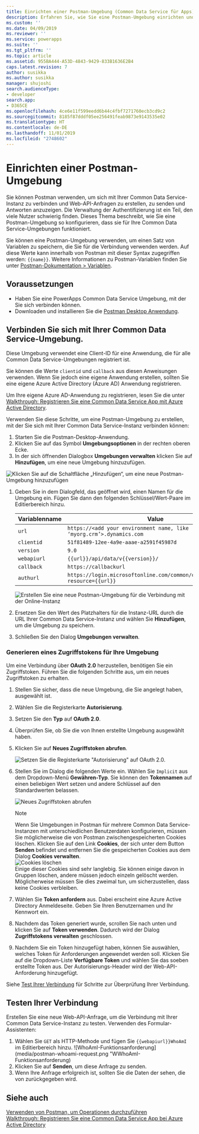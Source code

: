 ```yaml
---
title: Einrichten einer Postman-Umgebung (Common Data Service für Apps)| MicrosoftDocs
description: Erfahren Sie, wie Sie eine Postman-Umgebung einrichten und konfigurieren, die mit Common Data Service Umgebungen verbunden ist.
ms.custom: ''
ms.date: 04/09/2019
ms.reviewer: ''
ms.service: powerapps
ms.suite: ''
ms.tgt_pltfrm: ''
ms.topic: article
ms.assetid: 955BA444-A53D-4843-9429-833B1636E2B4
caps.latest.revision: 7
author: susikka
ms.author: susikka
manager: shujoshi
search.audienceType:
- developer
search.app:
- D365CE
ms.openlocfilehash: 4ce6e11f599eedd6b44c4fbf7271760ecb3cd9c2
ms.sourcegitcommit: 8185f87dddf05ee256491feab9873e9143535e02
ms.translationtype: HT
ms.contentlocale: de-DE
ms.lasthandoff: 11/01/2019
ms.locfileid: "2748602"
---
```

# <a name="set-up-a-postman-environment"></a>Einrichten einer Postman-Umgebung

Sie können Postman verwenden, um sich mit Ihrer Common Data Service-Instanz zu verbinden und Web-API-Anfragen zu erstellen, zu senden und Antworten anzuzeigen. Die Verwaltung der Authentifizierung ist ein Teil, den viele Nutzer schwierig finden. Dieses Thema beschreibt, wie Sie eine Postman-Umgebung so konfigurieren, dass sie für Ihre Common Data Service-Umgebungen funktioniert.

Sie können eine Postman-Umgebung verwenden, um einen Satz von Variablen zu speichern, die Sie für die Verbindung verwenden werden. Auf diese Werte kann innerhalb von Postman mit dieser Syntax zugegriffen werden: `{{name}}`. Weitere Informationen zu Postman-Variablen finden Sie unter [Postman-Dokumentation > Variablen](https://www.getpostman.com/docs/v6/postman/environments_and_globals/variables).

## <a name="prerequisites"></a>Voraussetzungen

* Haben Sie eine PowerApps Common Data Service Umgebung, mit der Sie sich verbinden können. 
* Downloaden und installieren Sie die [Postman Desktop Anwendung](https://www.getpostman.com/apps).

<a name="bkmk_connectcds"></a> 

## <a name="connect-with-your-common-data-service-environment"></a>Verbinden Sie sich mit Ihrer Common Data Service-Umgebung.

Diese Umgebung verwendet eine Client-ID für eine Anwendung, die für alle Common Data Service-Umgebungen registriert ist. 
 
Sie können die Werte `clientid` und `callback` aus diesen Anweisungen verwenden.  Wenn Sie jedoch eine eigene Anwendung erstellen, sollten Sie eine eigene Azure Active Directory (Azure AD) Anwendung registrieren.
 
Um Ihre eigene Azure AD-Anwendung zu registrieren, lesen Sie die unter [Walkthrough: Registrieren Sie eine Common Data Service App mit Azure Active Directory](../walkthrough-register-app-azure-active-directory.md).

Verwenden Sie diese Schritte, um eine Postman-Umgebung zu erstellen, mit der Sie sich mit Ihrer Common Data Service-Instanz verbinden können:

1. Starten Sie die Postman-Desktop-Anwendung.
1. Klicken Sie auf das Symbol **Umgebungsoptionen** in der rechten oberen Ecke. 
1. In der sich öffnenden Dialogbox **Umgebungen verwalten** klicken Sie auf **Hinzufügen**, um eine neue Umgebung hinzuzufügen.
  
  ![Klicken Sie auf die Schaltfläche „Hinzufügen“, um eine neue Postman-Umgebung hinzuzufügen](media/postman-manage-env.png "Klicken Sie auf die Schaltfläche „Hinzufügen“, um eine neue Postman-Umgebung hinzuzufügen")<br>
  
1. Geben Sie in dem Dialogfeld, das geöffnet wird, einen Namen für die Umgebung ein. Fügen Sie dann den folgenden Schlüssel/Wert-Paare im Editierbereich hinzu.<br>

    | Variablenname | Value |
    |----|---|
    |`url`|`https://<add your environment name, like ‘myorg.crm’>.dynamics.com`|
    |`clientid`|`51f81489-12ee-4a9e-aaae-a2591f45987d`|
    |`version`|`9.0`|
    |`webapiurl`|`{{url}}/api/data/v{{version}}/`|
    |`callback`|`https://callbackurl`|
    |`authurl`|`https://login.microsoftonline.com/common/oauth2/authorize?resource={{url}}`|

    ![Erstellen Sie eine neue Postman-Umgebung für die Verbindung mit der Online-Instanz](media/postman-add-online-env.png "Erstellen Sie eine neue Postman-Umgebung für die Verbindung mit der Online-Instanz")<br>
1. Ersetzen Sie den Wert des Platzhalters für die Instanz-URL durch die URL Ihrer Common Data Service-Instanz und wählen Sie **Hinzufügen**, um die Umgebung zu speichern.

1. Schließen Sie den Dialog **Umgebungen verwalten**.  

### <a name="generate-an-access-token-to-use-with-your-environment"></a>Generieren eines Zugriffstokens für Ihre Umgebung

Um eine Verbindung über **OAuth 2.0** herzustellen, benötigen Sie ein Zugriffstoken. Führen Sie die folgenden Schritte aus, um ein neues Zugriffstoken zu erhalten.

1. Stellen Sie sicher, dass die neue Umgebung, die Sie angelegt haben, ausgewählt ist.
1. Wählen Sie die Registerkarte **Autorisierung**.
1. Setzen Sie den **Typ** auf **OAuth 2.0**.
1. Überprüfen Sie, ob Sie die von Ihnen erstellte Umgebung ausgewählt haben.
1. Klicken Sie auf **Neues Zugriffstoken abrufen**.

    ![Setzen Sie die Registerkarte "Autorisierung" auf OAuth 2.0.](media/postman-set-type.png)<br>
1. Stellen Sie im Dialog die folgenden Werte ein. Wählen Sie `Implicit` aus dem Dropdown-Menü **Gewähren-Typ**. Sie können den **Tokennamen** auf einen beliebigen Wert setzen und andere Schlüssel auf den Standardwerten belassen.<br>

    ![Neues Zugriffstoken abrufen](media/postman-access-token.png "Neues Zugriffstoken abrufen")<br>

    > [!NOTE]
    > Wenn Sie Umgebungen in Postman für mehrere Common Data Service-Instanzen mit unterschiedlichen Benutzerdaten konfigurieren, müssen Sie möglicherweise die von Postman zwischengespeicherten Cookies löschen. Klicken Sie auf den Link **Cookies**, der sich unter dem Button **Senden** befindet und entfernen Sie die gespeicherten Cookies aus dem Dialog **Cookies verwalten**.<br>![Cookies löschen](media/postman-cookies.png "Cookies löschen")<br>
    > Einige dieser Cookies sind sehr langlebig. Sie können einige davon in Gruppen löschen, andere müssen jedoch einzeln gelöscht werden.   Möglicherweise müssen Sie dies zweimal tun, um sicherzustellen, dass keine Cookies verbleiben.

1. Wählen Sie **Token anfordern** aus. Dabei erscheint eine Azure Active Directory Anmeldeseite. Geben Sie Ihren Benutzernamen und Ihr Kennwort ein.
1. Nachdem das Token generiert wurde, scrollen Sie nach unten und klicken Sie auf **Token verwenden**. Dadurch wird der Dialog **Zugriffstokens verwalten** geschlossen. 
1. Nachdem Sie ein Token hinzugefügt haben, können Sie auswählen, welches Token für Anforderungen angewendet werden soll. Klicken Sie auf die Dropdown-Liste **Verfügbare Token** und wählen Sie das soeben erstellte Token aus. Der Autorisierungs-Header wird der Web-API-Anforderung hinzugefügt.

Siehe [Test Ihrer Verbindung](#test-your-connection) für Schritte zur Überprüfung Ihrer Verbindung.

## <a name="test-your-connection"></a>Testen Ihrer Verbindung

Erstellen Sie eine neue Web-API-Anfrage, um die Verbindung mit Ihrer Common Data Service-Instanz zu testen. Verwenden des <xref href="Microsoft.Dynamics.CRM.WhoAmI?text=WhoAmI function" />Formular-Assistenten:
1. Wählen Sie `GET` als HTTP-Methode und fügen Sie `{{webapiurl}}WhoAmI` im Editierbereich hinzu.
  ![WhoAmI-Funktionsanforderung](media/postman-whoami-request.png "WWhoAmI-Funktionsanforderung)
2. Klicken Sie auf **Senden**, um diese Anfrage zu senden.
3. Wenn Ihre Anfrage erfolgreich ist, sollten Sie die Daten der <xref href="Microsoft.Dynamics.CRM.WhoAmIResponse?text=WhoAmIResponse ComplexType" /> sehen, die von <xref href="Microsoft.Dynamics.CRM.WhoAmI?text=WhoAmI Function" /> zurückgegeben wird.

## <a name="see-also"></a>Siehe auch

[Verwenden von Postman, um Operationen durchzuführen](use-postman-perform-operations.md)<br>
[Walkthrough: Registrieren Sie eine Common Data Service App bei Azure Active Directory](../walkthrough-register-app-azure-active-directory.md)
